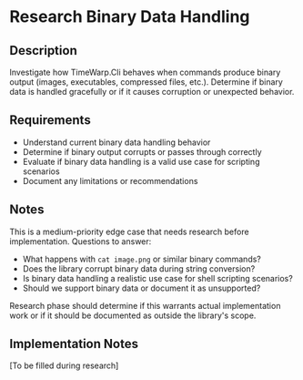 # Research Binary Data Handling

## Description

Investigate how TimeWarp.Cli behaves when commands produce binary output (images, executables, compressed files, etc.). Determine if binary data is handled gracefully or if it causes corruption or unexpected behavior.

## Requirements

- Understand current binary data handling behavior
- Determine if binary output corrupts or passes through correctly
- Evaluate if binary data handling is a valid use case for scripting scenarios
- Document any limitations or recommendations

## Notes

This is a medium-priority edge case that needs research before implementation. Questions to answer:

- What happens with `cat image.png` or similar binary commands?
- Does the library corrupt binary data during string conversion?
- Is binary data handling a realistic use case for shell scripting scenarios?
- Should we support binary data or document it as unsupported?

Research phase should determine if this warrants actual implementation work or if it should be documented as outside the library's scope.

## Implementation Notes

[To be filled during research]
